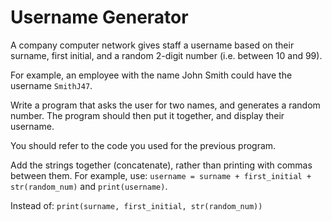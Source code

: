 # Username Generator

A company computer network gives staff a username based on their surname, first initial, and a random 2-digit number (i.e. between 10 and 99).

For example, an employee with the name John Smith could have the username `SmithJ47`.

Write a program that asks the user for two names, and generates a random number. The program should then put it together, and display their username.

You should refer to the code you used for the previous program.

Add the strings together (concatenate), rather than printing with commas between them. For example, use: `username = surname + first_initial + str(random_num)` and `print(username)`.

Instead of:
`print(surname, first_initial, str(random_num))`

